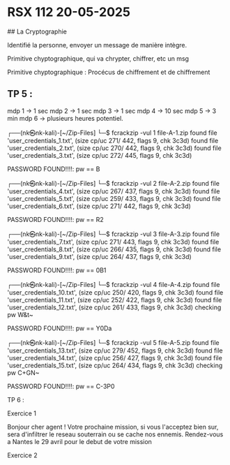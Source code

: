 # RSX 112 20-05-2025

## La Cryptographie

Identifié la personne, envoyer un message de manière intègre. 

Primitive chyptographique, qui va chrypter, chiffrer, etc un msg

Primitive chyptographique : Procécus de chiffrement et de chiffrement

## TP 5 :


mdp 1 -> 1 sec
mdp 2 -> 1 sec
mdp 3 -> 1 sec
mdp 4 -> 10 sec
mdp 5 -> 3 min
mdp 6 -> plusieurs heures potentiel.



┌──(nk㉿nk-kali)-[~/Zip-Files]
└─$ fcrackzip -vul 1 file-A-1.zip
found file 'user_credentials_1.txt', (size cp/uc    271/   442, flags 9, chk 3c3d)
found file 'user_credentials_2.txt', (size cp/uc    270/   442, flags 9, chk 3c3d)
found file 'user_credentials_3.txt', (size cp/uc    272/   445, flags 9, chk 3c3d)


PASSWORD FOUND!!!!: pw == B
                                                                        
┌──(nk㉿nk-kali)-[~/Zip-Files]
└─$ fcrackzip -vul 2 file-A-2.zip
found file 'user_credentials_4.txt', (size cp/uc    267/   437, flags 9, chk 3c3d)
found file 'user_credentials_5.txt', (size cp/uc    259/   433, flags 9, chk 3c3d)
found file 'user_credentials_6.txt', (size cp/uc    271/   442, flags 9, chk 3c3d)


PASSWORD FOUND!!!!: pw == R2

┌──(nk㉿nk-kali)-[~/Zip-Files]
└─$ fcrackzip -vul 3 file-A-3.zip
found file 'user_credentials_7.txt', (size cp/uc    271/   443, flags 9, chk 3c3d)
found file 'user_credentials_8.txt', (size cp/uc    266/   435, flags 9, chk 3c3d)
found file 'user_credentials_9.txt', (size cp/uc    264/   437, flags 9, chk 3c3d)


PASSWORD FOUND!!!!: pw == 0B1

┌──(nk㉿nk-kali)-[~/Zip-Files]
└─$ fcrackzip -vul 4 file-A-4.zip
found file 'user_credentials_10.txt', (size cp/uc    250/   420, flags 9, chk 3c3d)
found file 'user_credentials_11.txt', (size cp/uc    252/   422, flags 9, chk 3c3d)
found file 'user_credentials_12.txt', (size cp/uc    261/   433, flags 9, chk 3c3d)
checking pw W&t~                                    

PASSWORD FOUND!!!!: pw == Y0Da

┌──(nk㉿nk-kali)-[~/Zip-Files]
└─$ fcrackzip -vul 5 file-A-5.zip
found file 'user_credentials_13.txt', (size cp/uc    279/   452, flags 9, chk 3c3d)
found file 'user_credentials_14.txt', (size cp/uc    256/   427, flags 9, chk 3c3d)
found file 'user_credentials_15.txt', (size cp/uc    264/   434, flags 9, chk 3c3d)
checking pw C+GN~                                   

PASSWORD FOUND!!!!: pw == C-3P0

TP 6 :

Exercice 1

Bonjour cher agent ! Votre prochaine mission, si vous 
l'acceptez bien sur, sera d'infiltrer le reseau 
souterrain ou se cache nos ennemis. Rendez-vous a 
Nantes le 29 avril pour le debut de votre mission

Exercice 2

